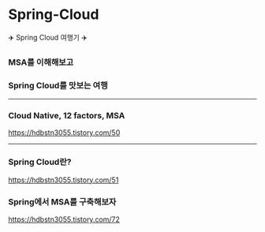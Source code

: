 # Spring-Cloud
✈️ Spring Cloud 여행기 ✈️

### MSA를 이해해보고
### Spring Cloud를 맛보는 여행

<hr>

### Cloud Native, 12 factors, MSA
<https://hdbstn3055.tistory.com/50>

<hr> 

### Spring Cloud란?
<https://hdbstn3055.tistory.com/51>

### Spring에서 MSA를 구축해보자
<https://hdbstn3055.tistory.com/72>



